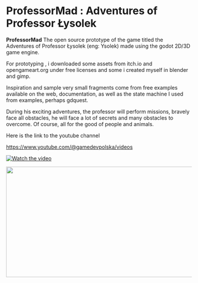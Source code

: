 
# ProfessorMad : Adventures of Professor Łysolek

**ProfessorMad** The open source prototype of the game titled the Adventures of Professor Łysolek (eng: Ysolek) made using the godot 2D/3D game engine.

For prototyping , i downloaded some assets from itch.io and opengameart.org under free licenses and some i created myself in blender and gimp.

Inspiration and sample very small fragments come from free examples available on the web, documentation, as well as the state machine I used from examples, perhaps gdquest.

During his exciting adventures, the professor will perform missions, bravely face all obstacles, he will face a lot of secrets and many obstacles to overcome. Of course, all for the good of people and animals.

Here is the link to the youtube channel

https://www.youtube.com/@gamedevpolska/videos

[![Watch the video](https://img.youtube.com/vi/6M4H_5aWBc0/hqdefault.jpg)](https://www.youtube.com/embed/6M4H_5aWBc0)

[<img src="https://img.youtube.com/vi/6M4H_5aWBc0/hqdefault.jpg" width="600" height="300"
/>](https://www.youtube.com/embed/6M4H_5aWBc0)



